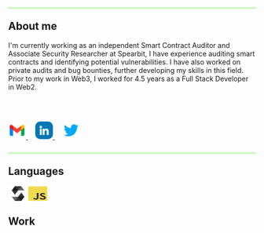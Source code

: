 
<div style="height: 1px; margin-bottom: 20px; margin-top: 20px; box-shadow: 0px 5px 2px 1px #c0f5b3;"></div> 

## About me

 I'm currently working as an independent Smart Contract Auditor and Associate Security Researcher at Spearbit, I have experience auditing smart contracts and identifying potential vulnerabilities. I have also worked on private audits and bug bounties, further developing my skills in this field. Prior to my work in Web3, I worked for 4.5 years as a Full Stack Developer in Web2.

<br/><br/>
 <div> 
  <a href = "mailto:jonatas.pvt@gmail.com" style="margin-right: 15px">
    <img style="width: 30px; height: 30px; background-color: white; padding: 3px; border-radius: 10px" src="./gmail.png" target="_blank">
  </a>
  <a href="https://www.linkedin.com/in/jonatas-cmartins" target="_blank" style="margin-right: 15px">
    <img style="width: 30px; height: 30px; background-color: #0077B5; padding: 3px; border-radius: 10px" src="./linkedin.png" target="_blank">
  </a> 
  <a href="https://www.linkedin.com/in/jonatas-cmartins" target="_blank">
    <img style="width: 30px; height: 30px; background-color: white; padding: 3px; border-radius: 10px" src="./twitter.png" target="_blank">
  </a> 
</div>

<div style="height: 1px; margin-bottom: 20px; margin-top: 20px; box-shadow: 0px 5px 2px 1px #c0f5b3;"></div> 

## Languages

<div style="display: flex; flex-direction: row;">
 <img align="center" alt="Jonatascm-Solidity" height="30" width="40" src="https://raw.githubusercontent.com/devicons/devicon/master/icons/solidity/solidity-original.svg">
 <img align="center" alt="Jonatascm-Solidity" height="30" width="40" src="https://raw.githubusercontent.com/devicons/devicon/master/icons/javascript/javascript-original.svg">
</div>

## Work

 
